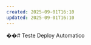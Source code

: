 ```yaml
---
created: 2025-09-01T16:10
updated: 2025-09-01T16:10
---
```

��#   T e s t e   D e p l o y   A u t o m a t i c o  
 